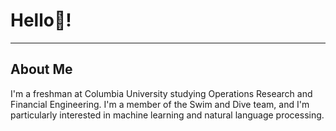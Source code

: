 # Hello👋!

---

## About Me

I'm a freshman at Columbia University studying Operations Research and Financial Engineering. I'm a member of the Swim and Dive team, and I'm particularly interested in machine learning and natural language processing.
